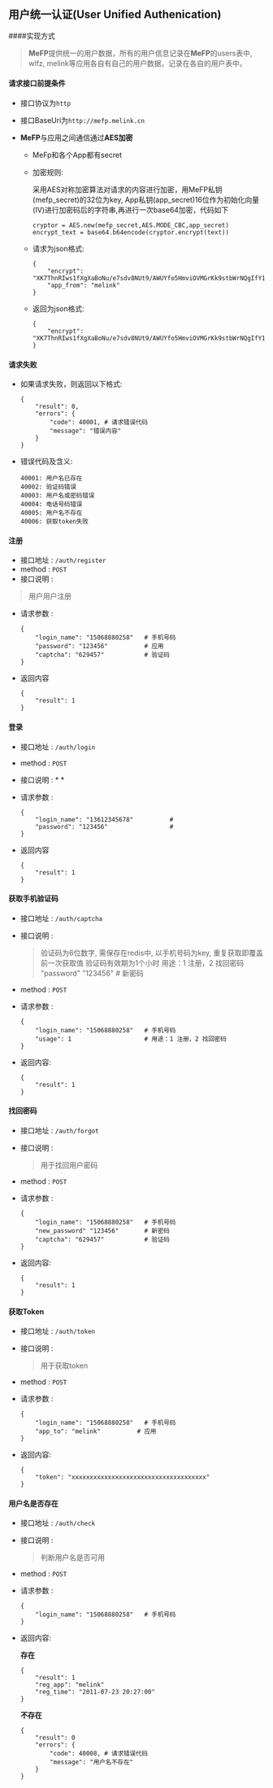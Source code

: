 ## 用户统一认证(User Unified Authenication)
####实现方式
> **MeFP**提供统一的用户数据，所有的用户信息记录在**MeFP**的users表中,
> wlfz, melink等应用各自有自己的用户数据，记录在各自的用户表中。

#### 请求接口前提条件
* 接口协议为`http`
* 接口BaseUri为`http://mefp.melink.cn`
* **MeFP**与应用之间通信通过**AES加密**

	* MeFp和各个App都有secret
	* 加密规则: 
	
		采用AES对称加密算法对请求的内容进行加密，用MeFP私钥(mefp_secret)的32位为key,
		App私钥(app_secret)16位作为初始化向量(IV)进行加密码后的字符串,再进行一次base64加密，代码如下
	
		```
		cryptor = AES.new(mefp_secret,AES.MODE_CBC,app_secret)
		encrypt_text = base64.b64encode(cryptor.encrypt(text))
		```

	* 请求为json格式:

		```
		{
			"encrypt": "XK7ThnRIws1fXgXaBoNu/e7sdv8NUt9/AWUYfo5HmviOVMGrKk9stbWrNQgIfY1lzkJlCyKy"
            "app_from": "melink"
		}	
		```
	* 返回为json格式:
		```
		{
			"encrypt": "XK7ThnRIws1fXgXaBoNu/e7sdv8NUt9/AWUYfo5HmviOVMGrKk9stbWrNQgIfY1lzkJlCyKy"
		}
        ```

#### 请求失败
* 如果请求失败，则返回以下格式:

	```
	{
		"result": 0,
		"errors": {
			"code": 40001, # 请求错误代码
			"message": "错误内容"
		}
	}
	```
	
* 错误代码及含义:
	```
    40001: 用户名已存在
	40002: 验证码错误
    40003: 用户名或密码错误
	40004: 电话号码错误
    40005: 用户名不存在
    40006: 获取token失败
	```

#### 注册
* 接口地址 : `/auth/register`
* method : `POST`
* 接口说明 :
> 用户用户注册
	
* 请求参数 : 

 	```
	{
		"login_name": "15068880258"   # 手机号码
        "password": "123456"          # 应用
        "captcha": "629457"           # 验证码
	}
	```
	
* 返回内容

	```
	{
    	"result": 1
	}
	```

#### 登录
* 接口地址 : `/auth/login`
* method : `POST`
* 接口说明 :
	* 
	* 

* 请求参数 : 

 	```
	{
        "login_name": "13612345678"          # 
        "password": "123456"                 # 
	}
	```

* 返回内容

	```
	{
    	"result": 1
	}
	```

#### 获取手机验证码
* 接口地址 : `/auth/captcha`
* 接口说明 :
	> 验证码为6位数字, 需保存在redis中, 
	> 以手机号码为key, 重复获取即覆盖前一次获取值
	> 验证码有效期为1个小时
	> 用途：1 注册，2 找回密码        "password" "123456"           # 新密码
* method : `POST`
* 请求参数 : 

 	```
	{
		"login_name": "15068880258"   # 手机号码
        "usage": 1                    # 用途：1 注册，2 找回密码
	}
	```
	
* 返回内容: 

	```
	{
		"result": 1
	}
	```

#### 找回密码
* 接口地址 : `/auth/forgot`
* 接口说明 :
	> 用于找回用户密码
* method : `POST`
* 请求参数 : 

 	```
	{
		"login_name": "15068880258"   # 手机号码
        "new_password" "123456"       # 新密码
        "captcha": "629457"           # 验证码
	}
	```
	
* 返回内容: 

	```
	{
		"result": 1
	}
	```

#### 获取Token
* 接口地址 : `/auth/token`
* 接口说明 :
	> 用于获取token
* method : `POST`
* 请求参数 : 

 	```
	{
		"login_name": "15068880258"   # 手机号码
        "app_to": "melink"          # 应用
	}
	```
	
* 返回内容: 

	```
	{
		"token": "xxxxxxxxxxxxxxxxxxxxxxxxxxxxxxxxxxxxx"
	}
	```

#### 用户名是否存在
* 接口地址 : `/auth/check`
* 接口说明 :
	> 判断用户名是否可用
* method : `POST`
* 请求参数 : 

 	```
	{
		"login_name": "15068880258"   # 手机号码
	}
	```
	
* 返回内容: 

	**存在**
	```
	{
		"result": 1
        "reg_app": "melink"
        "reg_time": "2011-07-23 20:27:00"
	}
	```
    **不存在**
	```
	{
		"result": 0
		"errors": {
			"code": 40008, # 请求错误代码
			"message": "用户名不存在"
		}
	}
	```